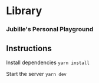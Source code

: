 # Library

### Jubille's Personal Playground

## Instructions

Install dependencies
`yarn install`

Start the server
`yarn dev`
